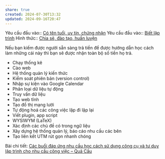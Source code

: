 ```yaml
---
share: true
created: 2024-07-30T13:32
updated: 2024-09-16T20:47
---
```

Yêu cầu đầu vào:: [Có tên tuổi, uy tín, chứng nhận](../../1%20Y%C3%AAu%20c%E1%BA%A7u%20%C4%91%E1%BA%A7u%20v%C3%A0o/Theo%20ki%E1%BA%BFn%20th%E1%BB%A9c,%20k%E1%BB%B9%20n%C4%83ng/C%C3%B3%20t%C3%AAn%20tu%E1%BB%95i,%20uy%20t%C3%ADn,%20ch%E1%BB%A9ng%20nh%E1%BA%ADn.md)
Yêu cầu đầu vào:: [Biết lập trình](../../1%20Y%C3%AAu%20c%E1%BA%A7u%20%C4%91%E1%BA%A7u%20v%C3%A0o/Theo%20ki%E1%BA%BFn%20th%E1%BB%A9c,%20k%E1%BB%B9%20n%C4%83ng/Bi%E1%BA%BFt%20l%E1%BA%ADp%20tr%C3%ACnh.md)
Hình thức:: [Chia sẻ, đào tạo, huấn luyện](../../2%20H%C3%ACnh%20th%E1%BB%A9c/Chia%20s%E1%BA%BB,%20%C4%91%C3%A0o%20t%E1%BA%A1o,%20hu%E1%BA%A5n%20luy%E1%BB%87n.md)

Nếu bạn kiếm được người sẵn sàng trả tiền để được hướng dẫn học cách làm những cái này thì bạn sẽ được nhận toàn bộ số tiền họ trả.

- Chạy thống kê
- Cào web
- Hệ thống quản lý kiến thức
- Kiểm soát phiên bản (version control)
- Nhập sự kiện vào Google Calendar
- Phân loại dữ liệu tự động
- Truy vấn dữ liệu
- Tạo web tĩnh
- Tạo đồ thị mạng lưới
- Tự động hoá các công việc lặp đi lặp lại
- Viết plugin, app script
- WYSIWYM (LaTeX) 
- Xác định các chủ đề có trong ngữ liệu
- Xây dựng hệ thống quản lý, báo cáo nhu cầu các bên
- Tạo liên kết UTM rút gọn nhanh chóng

Bài chi tiết: [Các buổi đáp ứng nhu cầu học cách sử dụng công cụ và tư duy lập trình cho nhu cầu công việc – Quả Cầu](https://doi-thoai.deno.dev/cac-buoi-dap-ung-nhu-cau-hoc-cach-su-dung-cong-cu-va-tu-duy-lap-trinh-cho-nhu-cau-ca-nhan-hoac-nghien-cuu.4M.2)